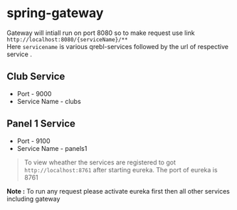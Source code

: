 # spring-gateway
Gateway will intiall run on port 8080 so to make request use link `http://localhost:8080/{serviceName}/**` <br/>
Here `servicename` is various qrebl-services followed by the url of respective service . <br/>
## Club Service
* Port - 9000
* Service Name - clubs

## Panel 1 Service
* Port - 9100
* Service Name - panels1

> To view wheather the services are registered to got `http://localhost:8761` after starting eureka. The port of eureka is 8761

**Note :** To run any request please activate eureka first then all other services including gateway

